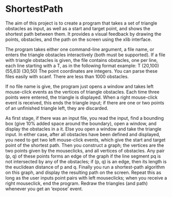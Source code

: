 # ShortestPath

The aim of this project is to create a program that takes a set of triangle obstacles as
input, as well as a start and target point, and shows the shortest path between them. It
provides a visual feedback by drawing the points, obstacles, and the path on the screen
using the xlib interface.

  The program takes either one command-line argument, a file name, or enters the
triangle obstacles interactively (both must be supported). If a file with triangle obstacles
is given, the file contains obstacles, one per line, each line starting with a T, as in the
following format example:
T (20,100) (55,63) (30,50)
The point coordinates are integers. You can parse these files easily with scanf. There
are less than 1000 obstacles.

  If no file name is give, the program just opens a window and takes left mouse-click
events as the vertices of triangle obstacles. Each time three points were entered, the
triangle is displayed. When a right mouse-click event is received, this ends the triangle
input; if there are one or two points of an unfinished triangle left, they are discarded.

  As first stage, if there was an input file, you read the input, find a bounding box (give
10% added space around the boundary), open a window, and display the obstacles in a
it. Else you open a window and take the triangle input. In either case, after all obstacles
have been defined and displayed, you need to get two left mouse-click events, which give
the start and target point of the shortest path. Then you construct a graph; the vertices
are the two points given by the mouseclicks, and all vertices of obstacles. Any pair (p, q)
of these points forms an edge of the graph if the line segment pq is not intersected by any
of the obstacles; if (p, q) is an edge, then its length is the euclidean distance of p and q.
Finally you run a shortest-path algorithm on this graph, and display the resulting path
on the screen. Repeat this as long as the user inputs point pairs with left mouseclicks;
when you receive a right mouseclick, end the program. Redraw the triangles (and path)
whenever you get an ‘expose’ event.
